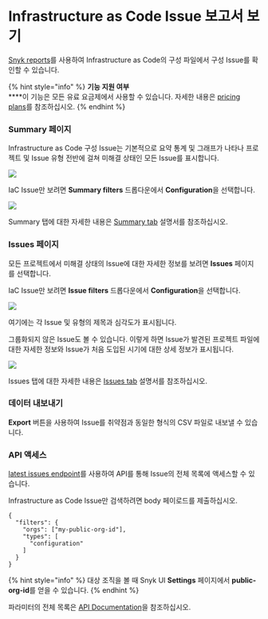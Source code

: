 # Infrastructure as Code Issue 보고서 보기

[Snyk reports](https://docs.snyk.io/reports/reports)를 사용하여 Infrastructure as Code의 구성 파일에서 구성 Issue를 확인할 수 있습니다.

{% hint style="info" %}
**기능 지원 여부**\
****이 기능은 모든 유료 요금제에서 사용할 수 있습니다. 자세한 내용은 [pricing plans](https://snyk.io/plans/)를 참조하십시오.
{% endhint %}

### Summary 페이지

Infrastructure as Code 구성 Issue는 기본적으로 요약 통계 및 그래프가 나타나 프로젝트 및 Issue 유형 전반에 걸쳐 미해결 상태인 모든 Issue를 표시합니다.

![](../../.gitbook/assets/image4.png)

IaC Issue만 보려면 **Summary filters** 드롭다운에서 **Configuration**을 선택합니다.

![](../../.gitbook/assets/screenshot\_2021-02-17\_at\_14.22.50.png)

Summary 탭에 대한 자세한 내용은 [Summary tab](../../features/general-reports/reports/summary-tab.md) 설명서를 참조하십시오.

### Issues 페이지

모든 프로젝트에서 미해결 상태의 Issue에 대한 자세한 정보를 보려면 **Issues** 페이지를 선택합니다.

IaC Issue만 보려면 **Issue filters** 드롭다운에서 **Configuration**을 선택합니다.

![](../../.gitbook/assets/image3.png)

여기에는 각 Issue 및 유형의 제목과 심각도가 표시됩니다.

그룹화되지 않은 Issue도 볼 수 있습니다. 이렇게 하면 Issue가 발견된 프로젝트 파일에 대한 자세한 정보와 Issue가 처음 도입된 시기에 대한 상세 정보가 표시됩니다.

![](<../../.gitbook/assets/image2-3- (1) (2) (2) (2) (3) (4) (4) (3) (1) (1) (10).png>)

Issues 탭에 대한 자세한 내용은 [Issues tab](../../features/general-reports/reports/issues-tab.md) 설명서를 참조하십시오.

### 데이터 내보내기

**Export** 버튼을 사용하여 Issue를 취약점과 동일한 형식의 CSV 파일로 내보낼 수 있습니다.

### API 액세스

[latest issues endpoint](https://snyk.docs.apiary.io/#reference/reporting-api/latest-issues/get-list-of-latest-issues?console=1)를 사용하여 API를 통해 Issue의 전체 목록에 액세스할 수 있습니다.

Infrastructure as Code Issue만 검색하려면 body 페이로드를 제출하십시오.

```
{
  "filters": {
    "orgs": ["my-public-org-id"],
    "types": [
      "configuration"
    ]
  }
}
```

{% hint style="info" %}
대상 조직을 볼 때 Snyk UI **Settings** 페이지에서 **public-org-id**를 얻을 수 있습니다.
{% endhint %}

파라미터의 전체 목록은 [API Documentation](https://snyk.docs.apiary.io/#reference/reporting-api/latest-issues/get-list-of-latest-issues?console=1)을 참조하십시오.
